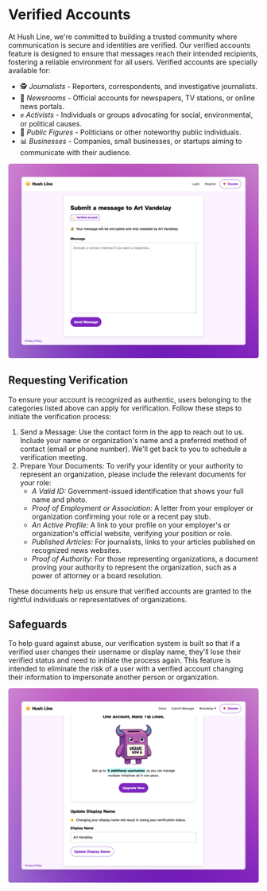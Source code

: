 # Verified Accounts

At Hush Line, we're committed to building a trusted community where communication is secure and identities are verified. Our verified accounts feature is designed to ensure that messages reach their intended recipients, fostering a reliable environment for all users. Verified accounts are specially available for:

- 🕵️ *Journalists* - Reporters, correspondents, and investigative journalists.
- 📰 *Newsrooms* - Official accounts for newspapers, TV stations, or online news portals.
- ✊ *Activists* - Individuals or groups advocating for social, environmental, or political causes.
- 📸 *Public Figures* - Politicians or other noteworthy public individuals.
- 📊 *Businesses* - Companies, small businesses, or startups aiming to communicate with their audience.

<img src="../img/verified-account.png">

## Requesting Verification

To ensure your account is recognized as authentic, users belonging to the categories listed above can apply for verification. Follow these steps to initiate the verification process:

1. Send a Message: Use the contact form in the app to reach out to us. Include your name or organization's name and a preferred method of contact (email or phone number). We'll get back to you to schedule a verification meeting.
2. Prepare Your Documents: To verify your identity or your authority to represent an organization, please include the relevant documents for your role:
   - *A Valid ID:* Government-issued identification that shows your full name and photo.
   - *Proof of Employment or Association:* A letter from your employer or organization confirming your role or a recent pay stub.
   - *An Active Profile:* A link to your profile on your employer's or organization's official website, verifying your position or role.
   - *Published Articles:* For journalists, links to your articles published on recognized news websites.
   - *Proof of Authority:* For those representing organizations, a document proving your authority to represent the organization, such as a power of attorney or a board resolution.

These documents help us ensure that verified accounts are granted to the rightful individuals or representatives of organizations.

## Safeguards

To help guard against abuse, our verification system is built so that if a verified user changes their username or display name, they'll lose their verified status and need to initiate the process again. This feature is intended to eliminate the risk of a user with a verified account changing their information to impersonate another person or organization.

<img src="../img/settings.verified.png">
